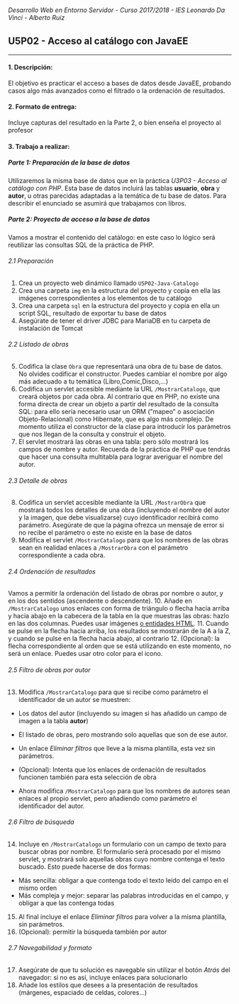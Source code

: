 ###### *Desarrollo Web en Entorno Servidor - Curso 2017/2018 - IES Leonardo Da Vinci - Alberto Ruiz*
## U5P02 - Acceso al catálogo con JavaEE
----
#### 1. Descripción:

El objetivo es practicar el acceso a bases de datos desde JavaEE, probando casos algo más avanzados como el filtrado o la ordenación de resultados.

#### 2. Formato de entrega:

Incluye capturas del resultado en la Parte 2, o bien enseña el proyecto al profesor

#### 3. Trabajo a realizar:

##### Parte 1: Preparación de la base de datos

Utilizaremos la misma base de datos que en la práctica *U3P03 - Acceso al catálogo con PHP*. Esta base de datos incluirá las tablas **usuario**, **obra** y **autor**, u otras parecidas adaptadas a la temática de tu base de datos. Para describir el enunciado se asumirá que trabajamos con libros.

##### Parte 2: Proyecto de acceso a la base de datos

Vamos a mostrar el contenido del catálogo: en este caso lo lógico será reutilizar las consultas SQL de la práctica de PHP.

###### 2.1 Preparación
1. Crea un proyecto web dinámico llamado `U5P02-Java-Catalogo`
2. Crea una carpeta `img` en la estructura del proyecto y copia en ella las imágenes correspondientes a los elementos de tu catálogo
3. Crea una carpeta `sql` en la estructura del proyecto y copia en ella un script SQL, resultado de exportar tu base de datos
4. Asegúrate de tener el driver JDBC para MariaDB en tu carpeta de instalación de Tomcat

###### 2.2 Listado de obras
5. Codifica la clase `Obra` que representará una obra de tu base de datos. No olvides codificar el constructor. Puedes cambiar el nombre por algo más adecuado a tu temática (Libro,Comic,Disco,...)
6. Codifica un servlet accesible mediante la URL `/MostrarCatalogo`, que creará objetos por cada obra. Al contrario que en PHP, no existe una forma directa de crear un objeto a partir del resultado de la consulta SQL:  para ello sería necesario usar un ORM ("mapeo" o asociación Objeto-Relacional) como Hibernate, que es algo más complejo. De momento utiliza el constructor de la clase para introducir los parámetros que nos llegan de la consulta y construir el objeto.
7. El servlet mostrará las obras en una tabla: pero sólo mostrará los campos de nombre y autor. Recuerda de la práctica de PHP que tendrás que hacer una consulta multitabla para lograr averiguar el nombre del autor.

###### 2.3 Detalle de obras

8. Codifica un servlet accesible mediante la URL `/MostrarObra` que mostrará todos los detalles de una obra (incluyendo el nombre del autor y la imagen, que debe visualizarse) cuyo identificador recibirá como parámetro. Asegúrate de que la página ofrezca un mensaje de error si no recibe el parámetro o este no existe en la base de datos
9. Modifica el servlet `/MostrarCatalogo` para que los nombres de las obras sean en realidad enlaces a  `/MostrarObra` con el parámetro correspondiente a cada obra.

###### 2.4 Ordenación de resultados
Vamos a permitir la ordenación del listado de obras por nombre o autor, y en los dos sentidos (ascendente o descendente).
10. Añade en `/MostrarCatalogo` unos enlaces con forma de triángulo o flecha hacia arriba y hacia abajo en la cabecera de la tabla en la que muestras las obras: hazlo en las dos columnas. Puedes usar imágenes [o entidades HTML](http://www.w3schools.com/charsets/ref_utf_geometric.asp).
11. Cuando se pulse en la flecha hacia arriba, los resultados se mostrarán de la A a la Z, y cuando se pulse en la flecha hacia abajo, al contrario
12. (Opcional): la flecha correspondiente al orden que se está utilizando en este momento, no será un enlace. Puedes usar otro color para el icono.

###### 2.5 Filtro de obras por autor
13. Modifica `/MostrarCatalogo` para que si recibe como parámetro el identificador de un autor se muestren:

* Los datos del autor (incluyendo su imagen si has añadido un campo de imagen a la tabla **autor**)
* El listado de obras, pero mostrando solo aquellas que son de ese autor.
* Un enlace *Eliminar filtros* que lleve a la misma plantilla, esta vez sin parámetros.


* (Opcional): Intenta que los enlaces de ordenación de resultados funcionen también para esta selección de obra
* Ahora modifica `/MostrarCatalogo` para que los nombres de autores sean enlaces al propio servlet, pero añadiendo como parámetro el identificador del autor.

###### 2.6 Filtro de búsqueda
14. Incluye en `/MostrarCatalogo` un formulario con un campo de texto para buscar obras por nombre. El formulario será procesado por el mismo servlet, y mostrará solo aquellas obras cuyo nombre contenga el texto buscado. Esto puede hacerse de dos formas:

* Más sencilla: obligar a que contenga todo el texto leído del campo en el mismo orden
* Más compleja y mejor: separar las palabras introducidas en el campo, y obligar a que las contenga todas

15. Al final incluye el enlace *Eliminar filtros* para volver a la misma plantilla, sin parámetros.
16. (Opcional): permitir la búsqueda también por autor

###### 2.7 Navegabilidad y formato
17. Asegúrate de que tu solución es navegable sin utilizar el botón *Atrás* del navegador: si no es así, incluye enlaces para solucionarlo
18. Añade los estilos que desees a la presentación de resultados (márgenes, espaciado de celdas, colores...)
